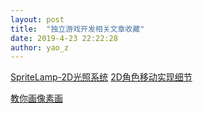 ```yaml
---
layout: post
title:  "独立游戏开发相关文章收藏"
date: 2019-4-23 22:22:28
author: yao_z
---
```


[SpriteLamp-2D光照系统](https://indienova.com/indie-game-development/pathway-new-dynamic-lighting-and-shadows/)
[2D角色移动实现细节](http://higherorderfun.com/blog/2012/05/20/the-guide-to-implementing-2d-platformers/)

[教你画像素画](http://32comic.com/)